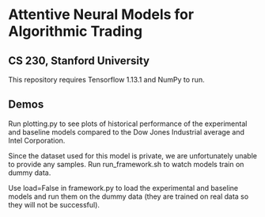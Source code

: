 # Attentive Neural Models for Algorithmic Trading
## CS 230, Stanford University

This repository requires Tensorflow 1.13.1 and NumPy to run.

## Demos

Run plotting.py to see plots of historical performance of the experimental and baseline models compared to the Dow Jones Industrial average and Intel Corporation.

Since the dataset used for this model is private, we are unfortunately unable to provide any samples. Run run_framework.sh to watch models train on dummy data.

Use load=False in framework.py to load the experimental and baseline models and run them on the dummy data (they are trained on real data so they will not be successful).
